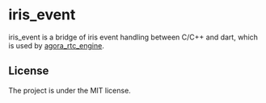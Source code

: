 # iris_event

iris_event is a bridge of iris event handling between C/C++ and dart, which is used by [agora_rtc_engine](https://github.com/AgoraIO-Extensions/Agora-Flutter-SDK).

## License

The project is under the MIT license.
